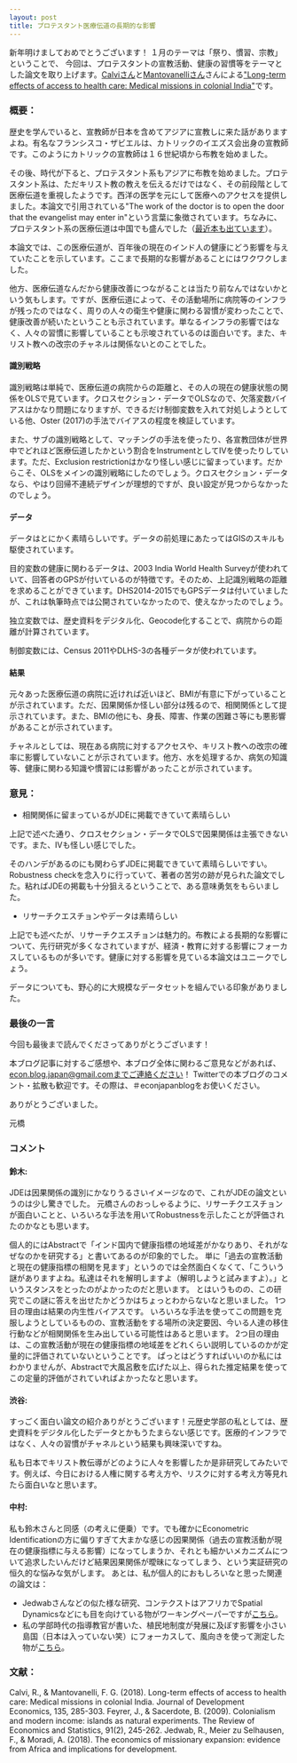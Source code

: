 ```yaml
---
layout: post
title: プロテスタント医療伝道の長期的な影響
---
```


新年明けましておめでとうございます！
１月のテーマは「祭り、慣習、宗教」ということで、
今回は、プロテスタントの宣教活動、健康の習慣等をテーマとした論文を取り上げます。[Calviさん](https://sites.google.com/site/rossellacalvi2/home)と[Mantovanelliさん](https://sites.google.com/site/fedmantovanelli/)さんによる["Long-term effects of access to health care: Medical missions in colonial India"](https://doi.org/10.1016/j.jdeveco.2018.07.009)です。

### **概要：**
歴史を学んでいると、宣教師が日本を含めてアジアに宣教しに来た話がありますよね。有名なフランシスコ・ザビエルは、カトリックのイエズス会出身の宣教師です。このようにカトリックの宣教師は１６世紀頃から布教を始めました。

その後、時代が下ると、プロテスタント系もアジアに布教を始めました。プロテスタント系は、ただキリスト教の教えを伝えるだけではなく、その前段階として医療伝道を重視したようです。西洋の医学を元にして医療へのアクセスを提供しました。本論文で引用されている"The work of the doctor is to open the door that the evangelist may enter in"という言葉に象徴されています。ちなみに、プロテスタント系の医療伝道は中国でも盛んでした（[最近本も出ています](http://www.uchiyama-shoten.co.jp/book/b508309.html)）。

本論文では、この医療伝道が、百年後の現在のインド人の健康にどう影響を与えていたことを示しています。ここまで長期的な影響があることにはワクワクしました。

他方、医療伝道なんだから健康改善につながることは当たり前なんではないかという気もします。ですが、医療伝道によって、その活動場所に病院等のインフラが残ったのではなく、周りの人々の衛生や健康に関わる習慣が変わったことで、健康改善が続いたということも示されています。単なるインフラの影響ではなく、人々の習慣に影響していることも示唆されているのは面白いです。また、キリスト教への改宗のチャネルは関係ないとのことでした。

#### 識別戦略
識別戦略は単純で、医療伝道の病院からの距離と、その人の現在の健康状態の関係をOLSで見ています。クロスセクション・データでOLSなので、欠落変数バイアスはかなり問題になりますが、できるだけ制御変数を入れて対処しようとしている他、Oster (2017)の手法でバイアスの程度を検証しています。

また、サブの識別戦略として、マッチングの手法を使ったり、各宣教団体が世界中でどれほど医療伝道したかという割合をInstrumentとしてIVを使ったりしています。ただ、Exclusion restrictionはかなり怪しい感じに留まっています。だからこそ、OLSをメインの識別戦略にしたのでしょう。クロスセクション・データなら、やはり回帰不連続デザインが理想的ですが、良い設定が見つからなかったのでしょう。

#### データ
データはとにかく素晴らしいです。データの前処理にあたってはGISのスキルも駆使されています。

目的変数の健康に関わるデータは、2003 India World Health Surveyが使われていて、回答者のGPSが付いているのが特徴です。そのため、上記識別戦略の距離を求めることができています。DHS2014-2015でもGPSデータは付いていましたが、これは執筆時点では公開されていなかったので、使えなかったのでしょう。

独立変数では、歴史資料をデジタル化、Geocode化することで、病院からの距離が計算されています。

制御変数には、Census 2011やDLHS-3の各種データが使われています。

#### 結果
元々あった医療伝道の病院に近ければ近いほど、BMIが有意に下がっていることが示されています。ただ、因果関係か怪しい部分は残るので、相関関係として提示されています。また、BMIの他にも、身長、障害、作業の困難さ等にも悪影響があることが示されています。

チャネルとしては、現在ある病院に対するアクセスや、キリスト教への改宗の確率に影響していないことが示されています。他方、水を処理するか、病気の知識等、健康に関わる知識や慣習には影響があったことが示されています。

### **意見：**

+ 相関関係に留まっているがJDEに掲載できていて素晴らしい

上記で述べた通り、クロスセクション・データでOLSで因果関係は主張できないです。また、IVも怪しい感じでした。

そのハンデがあるのにも関わらずJDEに掲載できていて素晴らしいですい。Robustness checkを念入りに行っていて、著者の苦労の跡が見られた論文でした。粘ればJDEの掲載も十分狙えるということで、ある意味勇気をもらいました。

+ リサーチクエスチョンやデータは素晴らしい

上記でも述べたが、リサーチクエスチョンは魅力的。布教による長期的な影響について、先行研究が多くなされていますが、経済・教育に対する影響にフォーカスしているものが多いです。健康に対する影響を見ている本論文はユニークでしょう。

データについても、野心的に大規模なデータセットを組んでいる印象がありました。

### **最後の一言**

今回も最後まで読んでくださってありがとうございます！

本ブログ記事に対するご感想や、本ブログ全体に関わるご意見などがあれば、econ.blog.japan@gmail.comまでご連絡ください！
Twitterでの本ブログのコメント・拡散も歓迎です。その際は、＃econjapanblogをお使いください。

ありがとうございました。

元橋

### **コメント**

#### **鈴木:**

JDEは因果関係の識別にかなりうるさいイメージなので、これがJDEの論文というのは少し驚きでした。
元橋さんのおっしゃるように、リサーチクエスチョンが面白いことと、いろいろな手法を用いてRobustnessを示したことが評価されたのかなとも思います。

個人的にはAbstractで「インド国内で健康指標の地域差がかなりあり、それがなぜなのかを研究する」と書いてあるのが印象的でした。
単に「過去の宣教活動と現在の健康指標の相関を見ます」というのでは全然面白くなくて、「こういう謎がありますよね。私達はそれを解明しますよ（解明しようと試みますよ）。」というスタンスをとったのがよかったのだと思います。
とはいうものの、この研究でこの謎に答えを出せたかどうかはちょっとわからないなと思いました。
1つ目の理由は結果の内生性バイアスです。
いろいろな手法を使ってこの問題を克服しようとしているものの、宣教活動をする場所の決定要因、今いる人達の移住行動などが相関関係を生み出している可能性はあると思います。
2つ目の理由は、この宣教活動が現在の健康指標の地域差をどれくらい説明しているのかが定量的に評価されていないということです。
ぱっとはどうすればいいのか私にはわかりませんが、Abstractで大風呂敷を広げた以上、得られた推定結果を使ってこの定量的評価がされていればよかったなと思います。

#### **渋谷:**
すっごく面白い論文の紹介ありがとうございます！元歴史学部の私としては、歴史資料をデジタル化したデータとかもうたまらない感じです。医療的インフラではなく、人々の習慣がチャネルという結果も興味深いですね。

私も日本でキリスト教伝導がどのように人々を影響したか是非研究してみたいです。例えば、今日における人権に関する考え方や、リスクに対する考え方等見れたら面白いなと思います。

#### **中村:**
私も鈴木さんと同感（の考えに便乗）です。でも確かにEconometric Identificationの方に偏りすぎて大まかな感じの因果関係（過去の宣教活動が現在の健康指標に与える影響）になってしまうか、それとも細かいメカニズムについて追求したいんだけど結果因果関係が曖昧になってしまう、という実証研究の恒久的な悩みな気がします。
あとは、私が個人的におもしろいなと思った関連の論文は：
+ Jedwabさんなどの似た様な研究、コンテクストはアフリカでSpatial Dynamicsなどにも目を向けている物がワーキングペーパーですが[こちら](https://papers.ssrn.com/sol3/papers.cfm?abstract_id=933591)。
+ 私の学部時代の指導教官が書いた、植民地制度が発展に及ぼす影響を小さい島国（日本は入っていない笑）にフォーカスして、風向きを使って測定した物が[こちら](https://ideas.repec.org/a/tpr/restat/v91y2009i2p245-262.html)。

### **文献：**
Calvi, R., & Mantovanelli, F. G. (2018). Long-term effects of access to health care: Medical missions in colonial India. Journal of Development Economics, 135, 285-303.
Feyrer, J., & Sacerdote, B. (2009). Colonialism and modern income: islands as natural experiments. The Review of Economics and Statistics, 91(2), 245-262.
Jedwab, R., Meier zu Selhausen, F., & Moradi, A. (2018). The economics of missionary expansion: evidence from Africa and implications for development.

